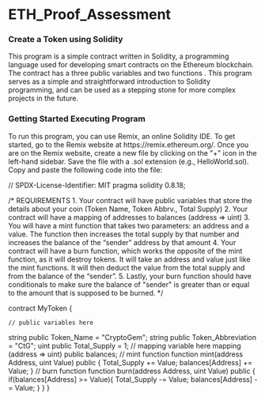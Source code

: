 # ETH_Proof_Assessment
<h3>Create a Token using Solidity</h3>
This program is a simple contract written in Solidity, a programming language used for developing smart contracts on the Ethereum blockchain. The contract has a three public variables and two functions . This program serves as a simple and straightforward introduction to Solidity programming, and can be used as a stepping stone for more complex projects in the future.
<h3>Getting Started Executing Program</h3>
To run this program, you can use Remix, an online Solidity IDE. To get started, go to the Remix website at https://remix.ethereum.org/.
Once you are on the Remix website, create a new file by clicking on the "+" icon in the left-hand sidebar. Save the file with a .sol extension (e.g., HelloWorld.sol). Copy and paste the following code into the file:

// SPDX-License-Identifier: MIT
pragma solidity 0.8.18;

/*
       REQUIREMENTS
    1. Your contract will have public variables that store the details about your coin (Token Name, Token Abbrv., Total Supply)
    2. Your contract will have a mapping of addresses to balances (address => uint)
    3. You will have a mint function that takes two parameters: an address and a value. 
       The function then increases the total supply by that number and increases the balance 
       of the “sender” address by that amount
    4. Your contract will have a burn function, which works the opposite of the mint function, as it will destroy tokens. 
       It will take an address and value just like the mint functions. It will then deduct the value from the total supply 
       and from the balance of the “sender”.
    5. Lastly, your burn function should have conditionals to make sure the balance of "sender" is greater than or equal 
       to the amount that is supposed to be burned.
*/

contract MyToken {

    // public variables here
   string public Token_Name = "CryptoGem";
   string public Token_Abbreviation = "CtG";
   uint public Total_Supply = 1;
    // mapping variable here
   mapping (address => uint) public balances;
    // mint function
   function mint(address Address, uint Value) public {
   Total_Supply += Value;
   balances[Address] += Value;
}
    // burn function
   function burn(address Address, uint Value) public {
   if(balances[Address] >= Value){
   Total_Supply -= Value;
   balances[Address] -= Value;
   }
}
}
